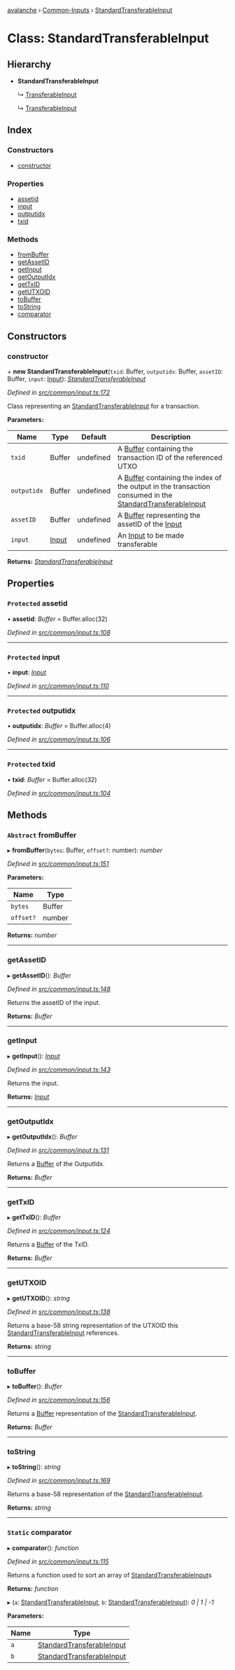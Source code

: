 [avalanche](../README.md) › [Common-Inputs](../modules/common_inputs.md) › [StandardTransferableInput](common_inputs.standardtransferableinput.md)

# Class: StandardTransferableInput

## Hierarchy

* **StandardTransferableInput**

  ↳ [TransferableInput](api_avm_inputs.transferableinput.md)

  ↳ [TransferableInput](api_platformvm_inputs.transferableinput.md)

## Index

### Constructors

* [constructor](common_inputs.standardtransferableinput.md#constructor)

### Properties

* [assetid](common_inputs.standardtransferableinput.md#protected-assetid)
* [input](common_inputs.standardtransferableinput.md#protected-input)
* [outputidx](common_inputs.standardtransferableinput.md#protected-outputidx)
* [txid](common_inputs.standardtransferableinput.md#protected-txid)

### Methods

* [fromBuffer](common_inputs.standardtransferableinput.md#abstract-frombuffer)
* [getAssetID](common_inputs.standardtransferableinput.md#getassetid)
* [getInput](common_inputs.standardtransferableinput.md#getinput)
* [getOutputIdx](common_inputs.standardtransferableinput.md#getoutputidx)
* [getTxID](common_inputs.standardtransferableinput.md#gettxid)
* [getUTXOID](common_inputs.standardtransferableinput.md#getutxoid)
* [toBuffer](common_inputs.standardtransferableinput.md#tobuffer)
* [toString](common_inputs.standardtransferableinput.md#tostring)
* [comparator](common_inputs.standardtransferableinput.md#static-comparator)

## Constructors

###  constructor

\+ **new StandardTransferableInput**(`txid`: Buffer, `outputidx`: Buffer, `assetID`: Buffer, `input`: [Input](common_inputs.input.md)): *[StandardTransferableInput](common_inputs.standardtransferableinput.md)*

*Defined in [src/common/input.ts:172](https://github.com/ava-labs/avalanche.js/blob/a2feb77/src/common/input.ts#L172)*

Class representing an [StandardTransferableInput](common_inputs.standardtransferableinput.md) for a transaction.

**Parameters:**

Name | Type | Default | Description |
------ | ------ | ------ | ------ |
`txid` | Buffer | undefined | A [Buffer](https://github.com/feross/buffer) containing the transaction ID of the referenced UTXO |
`outputidx` | Buffer | undefined | A [Buffer](https://github.com/feross/buffer) containing the index of the output in the transaction consumed in the [StandardTransferableInput](common_inputs.standardtransferableinput.md) |
`assetID` | Buffer | undefined | A [Buffer](https://github.com/feross/buffer) representing the assetID of the [Input](common_inputs.input.md) |
`input` | [Input](common_inputs.input.md) | undefined | An [Input](common_inputs.input.md) to be made transferable  |

**Returns:** *[StandardTransferableInput](common_inputs.standardtransferableinput.md)*

## Properties

### `Protected` assetid

• **assetid**: *Buffer* = Buffer.alloc(32)

*Defined in [src/common/input.ts:108](https://github.com/ava-labs/avalanche.js/blob/a2feb77/src/common/input.ts#L108)*

___

### `Protected` input

• **input**: *[Input](common_inputs.input.md)*

*Defined in [src/common/input.ts:110](https://github.com/ava-labs/avalanche.js/blob/a2feb77/src/common/input.ts#L110)*

___

### `Protected` outputidx

• **outputidx**: *Buffer* = Buffer.alloc(4)

*Defined in [src/common/input.ts:106](https://github.com/ava-labs/avalanche.js/blob/a2feb77/src/common/input.ts#L106)*

___

### `Protected` txid

• **txid**: *Buffer* = Buffer.alloc(32)

*Defined in [src/common/input.ts:104](https://github.com/ava-labs/avalanche.js/blob/a2feb77/src/common/input.ts#L104)*

## Methods

### `Abstract` fromBuffer

▸ **fromBuffer**(`bytes`: Buffer, `offset?`: number): *number*

*Defined in [src/common/input.ts:151](https://github.com/ava-labs/avalanche.js/blob/a2feb77/src/common/input.ts#L151)*

**Parameters:**

Name | Type |
------ | ------ |
`bytes` | Buffer |
`offset?` | number |

**Returns:** *number*

___

###  getAssetID

▸ **getAssetID**(): *Buffer*

*Defined in [src/common/input.ts:148](https://github.com/ava-labs/avalanche.js/blob/a2feb77/src/common/input.ts#L148)*

Returns the assetID of the input.

**Returns:** *Buffer*

___

###  getInput

▸ **getInput**(): *[Input](common_inputs.input.md)*

*Defined in [src/common/input.ts:143](https://github.com/ava-labs/avalanche.js/blob/a2feb77/src/common/input.ts#L143)*

Returns the input.

**Returns:** *[Input](common_inputs.input.md)*

___

###  getOutputIdx

▸ **getOutputIdx**(): *Buffer*

*Defined in [src/common/input.ts:131](https://github.com/ava-labs/avalanche.js/blob/a2feb77/src/common/input.ts#L131)*

Returns a [Buffer](https://github.com/feross/buffer)  of the OutputIdx.

**Returns:** *Buffer*

___

###  getTxID

▸ **getTxID**(): *Buffer*

*Defined in [src/common/input.ts:124](https://github.com/ava-labs/avalanche.js/blob/a2feb77/src/common/input.ts#L124)*

Returns a [Buffer](https://github.com/feross/buffer) of the TxID.

**Returns:** *Buffer*

___

###  getUTXOID

▸ **getUTXOID**(): *string*

*Defined in [src/common/input.ts:138](https://github.com/ava-labs/avalanche.js/blob/a2feb77/src/common/input.ts#L138)*

Returns a base-58 string representation of the UTXOID this [StandardTransferableInput](common_inputs.standardtransferableinput.md) references.

**Returns:** *string*

___

###  toBuffer

▸ **toBuffer**(): *Buffer*

*Defined in [src/common/input.ts:156](https://github.com/ava-labs/avalanche.js/blob/a2feb77/src/common/input.ts#L156)*

Returns a [Buffer](https://github.com/feross/buffer) representation of the [StandardTransferableInput](common_inputs.standardtransferableinput.md).

**Returns:** *Buffer*

___

###  toString

▸ **toString**(): *string*

*Defined in [src/common/input.ts:169](https://github.com/ava-labs/avalanche.js/blob/a2feb77/src/common/input.ts#L169)*

Returns a base-58 representation of the [StandardTransferableInput](common_inputs.standardtransferableinput.md).

**Returns:** *string*

___

### `Static` comparator

▸ **comparator**(): *function*

*Defined in [src/common/input.ts:115](https://github.com/ava-labs/avalanche.js/blob/a2feb77/src/common/input.ts#L115)*

Returns a function used to sort an array of [StandardTransferableInput](common_inputs.standardtransferableinput.md)s

**Returns:** *function*

▸ (`a`: [StandardTransferableInput](common_inputs.standardtransferableinput.md), `b`: [StandardTransferableInput](common_inputs.standardtransferableinput.md)): *0 | 1 | -1*

**Parameters:**

Name | Type |
------ | ------ |
`a` | [StandardTransferableInput](common_inputs.standardtransferableinput.md) |
`b` | [StandardTransferableInput](common_inputs.standardtransferableinput.md) |

